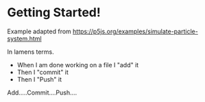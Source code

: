 # Getting Started! 

Example adapted from
https://p5js.org/examples/simulate-particle-system.html


In lamens terms. 

- When I am done working on a file I "add" it
- Then I "commit" it
- Then I "Push" it


Add.....Commit....Push....